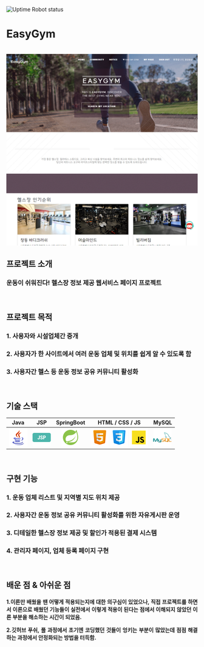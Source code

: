 ![Uptime Robot status](https://img.shields.io/uptimerobot/status/m797642181-b18ff4e3774e59b73ef48c01?up_message=easyGym%20%EC%84%9C%EB%B2%84%20%EC%8B%A4%ED%96%89%EC%A4%91!&down_message=easyGym%20%EC%84%9C%EB%B2%84%EC%97%90%20%EC%97%B0%EA%B2%B0%ED%95%A0%20%EC%88%98%20%EC%97%86%EC%8A%B5%EB%8B%88%EB%8B%A4&style=flat-square)

# EasyGym

<p align="center">
  <br>
  <img src="src/main/resources/static/images/readme/easygym-mainpage.png">
  <br>
</p>

## 프로젝트 소개
<h3 align="justify">
운동이 쉬워진다! 헬스장 정보 제공 웹서비스 페이지 프로젝트
</h3>
<br>

## 프로젝트 목적

### 1. 사용자와 시설업체간 중개
### 2. 사용자가 한 사이트에서 여러 운동 업체 및 위치를 쉽게 알 수 있도록 함
### 3. 사용자간 헬스 등 운동 정보 공유 커뮤니티 활성화


<br>

## 기술 스택

|  Java   |  JSP   | SpringBoot |    HTML / CSS / JS   | MySQL  |
|:-------:|:------:|:----------:|:--------------------:|--------|
| ![java] | ![jsp] |   ![sb]    | ![html] ![css] ![js] | ![sql] |

<br>

## 구현 기능

### 1. 운동 업체 리스트 및 지역별 지도 위치 제공

### 2. 사용자간 운동 정보 공유 커뮤니티 활성화를 위한 자유게시판 운영

### 3. 디테일한 헬스장 정보 제공 및 할인가 적용된 결제 시스템

### 4. 관리자 페이지, 업체 등록 페이지 구현

<br>

## 배운 점 & 아쉬운 점

<h4 align="justify">
1.이론만 배웠을 땐 어떻게 적용되는지에 대한 의구심이 있었으나, 직접 프로젝트를 하면서 이론으로 배웠던 기능들이 실전에서 이렇게 적용이 된다는 점에서 이해되지 않았던 이론 부분을 해소하는 시간이 되었음.

2.깃허브 푸쉬, 풀 과정에서 초기엔 코딩했던 것들이 엉키는 부분이 많았는데 점점 해결하는 과정에서 안정화되는 방법을 터득함.
</h4>

<br>

<!-- Stack Icon Refernces -->  

[java]: src/main/resources/static/images/readme/java.png
[jsp]: src/main/resources/static/images/readme/jsp.png
[sb]: src/main/resources/static/images/readme/sb.png
[html]: src/main/resources/static/images/readme/html.png
[css]: src/main/resources/static/images/readme/css.png
[js]: src/main/resources/static/images/readme/js.png
[sql]: src/main/resources/static/images/readme/mysql.png


